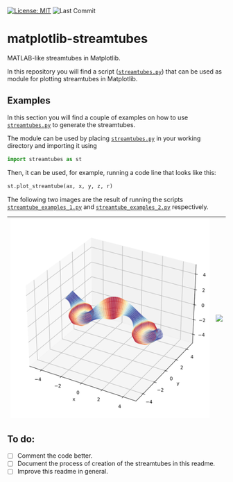 [![License: MIT](https://img.shields.io/badge/License-MIT-brightgreen.svg)](https://github.com/artmenlope/matplotlib-streamtubes/blob/master/LICENSE.md)
![Last Commit](https://img.shields.io/github/last-commit/artmenlope/matplotlib-streamtubes)

# matplotlib-streamtubes
MATLAB-like streamtubes in Matplotlib.

In this repository you will find a script ([`streamtubes.py`](streamtubes.py)) that can be used as module for plotting streamtubes in Matplotlib.

## Examples

In this section you will find a couple of examples on how to use [`streamtubes.py`](streamtubes.py) to generate the streamtubes.

The module can be used by placing [`streamtubes.py`](streamtubes.py) in your working directory and importing it using

```python
import streamtubes as st
```

Then, it can be used, for example, running a code line that looks like this:

```python
st.plot_streamtube(ax, x, y, z, r)
```

The following two images are the result of running the scripts [`streamtube_examples_1.py`](streamtube_examples_1.py) and [`streamtube_examples_2.py`](streamtube_examples_2.py) respectively.


![](https://github.com/artmenlope/matplotlib-streamtubes/blob/master/images/example_1.svg) |  ![](https://github.com/artmenlope/matplotlib-streamtubes/blob/master/images/example_2.svg)
| :-------------: | :-------------: |


## To do:

- [ ] Comment the code better.
- [ ] Document the process of creation of the streamtubes in this readme.
- [ ] Improve this readme in general.
